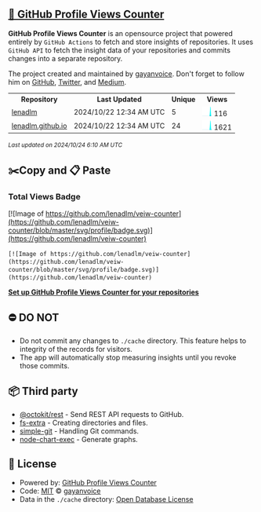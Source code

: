 ## [🚀 GitHub Profile Views Counter](https://github.com/gayanvoice/github-profile-views-counter)
**GitHub Profile Views Counter** is an opensource project that powered entirely by  `GitHub Actions` to fetch and store insights of repositories.
It uses `GitHub API` to fetch the insight data of your repositories and commits changes into a separate repository.

The project created and maintained by [gayanvoice](https://github.com/gayanvoice). Don't forget to follow him on [GitHub](https://github.com/gayanvoice), [Twitter](https://twitter.com/gayanvoice), and [Medium](https://gayanvoice.medium.com/).

<table>
	<tr>
		<th>
			Repository
		</th>
		<th>
			Last Updated
		</th>
		<th>
			Unique
		</th>
		<th>
			Views
		</th>
	</tr>
	<tr>
		<td>
			<a href="https://github.com/lenadlm/veiw-counter/tree/master/readme/553327407/year.md">
				lenadlm
			</a>
		</td>
		<td>
			2024/10/22 12:34 AM UTC
		</td>
		<td>
			5
		</td>
		<td>
			<img alt="Response time graph" src="https://github.com/lenadlm/veiw-counter/raw/master/graph/553327407/small/year.png" height="20"> 116
		</td>
	</tr>
	<tr>
		<td>
			<a href="https://github.com/lenadlm/veiw-counter/tree/master/readme/586425381/year.md">
				lenadlm.github.io
			</a>
		</td>
		<td>
			2024/10/22 12:34 AM UTC
		</td>
		<td>
			24
		</td>
		<td>
			<img alt="Response time graph" src="https://github.com/lenadlm/veiw-counter/raw/master/graph/586425381/small/year.png" height="20"> 1621
		</td>
	</tr>
</table>

<small><i>Last updated on 2024/10/24 6:10 AM UTC</i></small>

## ✂️Copy and 📋 Paste
### Total Views Badge
[![Image of https://github.com/lenadlm/veiw-counter](https://github.com/lenadlm/veiw-counter/blob/master/svg/profile/badge.svg)](https://github.com/lenadlm/veiw-counter)

```readme
[![Image of https://github.com/lenadlm/veiw-counter](https://github.com/lenadlm/veiw-counter/blob/master/svg/profile/badge.svg)](https://github.com/lenadlm/veiw-counter)
```
[**Set up GitHub Profile Views Counter for your repositories**](https://github.com/gayanvoice/github-profile-views-counter)
## ⛔ DO NOT
- Do not commit any changes to `./cache` directory. This feature helps to integrity of the records for visitors.
- The app will automatically stop measuring insights until you revoke those commits.
## 📦 Third party

- [@octokit/rest](https://www.npmjs.com/package/@octokit/rest) - Send REST API requests to GitHub.
- [fs-extra](https://www.npmjs.com/package/fs-extra) - Creating directories and files.
- [simple-git](https://www.npmjs.com/package/simple-git) - Handling Git commands.
- [node-chart-exec](https://www.npmjs.com/package/node-chart-exec) - Generate graphs.
## 📄 License
- Powered by: [GitHub Profile Views Counter](https://github.com/gayanvoice/github-profile-views-counter)
- Code: [MIT](./LICENSE) © [gayanvoice](https://github.com/gayanvoice)
- Data in the `./cache` directory: [Open Database License](https://opendatacommons.org/licenses/odbl/1-0/)